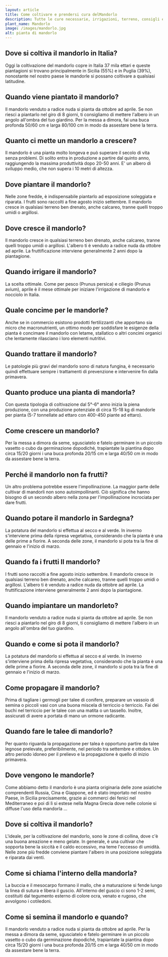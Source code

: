 ```yaml
---
layout: article
title: Come coltivare e prendersi cura delMandorlo
description: Tutte le cure necessarie, irrigazioni, terreno, consigli e molto altro sulla coltivazione del Mandorlo
plant_name: Mandorlo
image: /images/mandorlo.jpg
alt: pianta di mandorlo
---
```


## Dove si coltiva il mandorlo in Italia?

Oggi la coltivazione del mandorlo copre in Italia 37 mila ettari e queste piantagioni si trovano principalmente in Sicilia (55%) e in Puglia (39%), nonostante nel nostro paese le mandorle si possano coltivare a qualsiasi latitudine.

## Quando viene piantato il mandorlo?

Il mandorlo venduto a radice nuda si pianta da ottobre ad aprile. Se non riesci a piantarlo nel giro di 8 giorni, ti consigliamo di mettere l'albero in un angolo all'ombra del tuo giardino. Per la messa a dimora, fai una buca profonda 50/60 cm e larga 80/100 cm in modo da assestare bene la terra.

## Quanto ci mette un mandorlo a crescere?

Il mandorlo è una pianta molto longeva e può superare il secolo di vita senza problemi. Di solito entra in produzione a partire dal quinto anno, raggiungendo la massima produttività dopo 20-50 anni. E' un albero di sviluppo medio, che non supera i 10 metri di altezza.

## Dove piantare il mandorlo?

Nelle zone fredde, è indispensabile piantarlo ad esposizione soleggiata e riparata. I frutti sono raccolti a fine agosto inizio settembre. Il mandorlo cresce in qualsiasi terreno ben drenato, anche calcareo, tranne quelli troppo umidi o argillosi.

## Dove cresce il mandorlo?

Il mandorlo cresce in qualsiasi terreno ben drenato, anche calcareo, tranne quelli troppo umidi o argillosi. L'albero ti è venduto a radice nuda da ottobre ad aprile. La fruttificazione interviene generalmente 2 anni dopo la piantagione.

## Quando irrigare il mandorlo?

La scelta ottimale. Come per pesco (Prunus persica) e ciliegio (Prunus avium), aprile è il mese ottimale per iniziare l'irrigazione di mandorlo e nocciolo in Italia.

## Quale concime per le mandorle?

Anche se in commercio esistono prodotti fertilizzanti che apportano sia micro che macronutrienti, un ottimo modo per soddisfare le esigenze della pianta è concimare il mandorlo con letame, stallatico o altri concimi organici che lentamente rilasciano i loro elementi nutritivi.

## Quando trattare il mandorlo?

 Le patologie più gravi del mandorlo sono di natura fungina, è necessario quindi effettuare sempre i trattamenti di prevenzione e intervenire fin dalla primavera.

## Quanto produce una pianta di mandorla?

Con questa tipologia di coltivazione dal 5°-6° anno inizia la piena produzione, con una produzione potenziale di circa 15-18 kg di mandorle per pianta (5-7 tonnellate ad ettaro con 400-450 piante ad ettaro).

## Come crescere un mandorlo?

 Per la messa a dimora da seme, sgusciatelo e fatelo germinare in un piccolo vasetto o cubo da germinazione dopodiché, trapiantate la piantina dopo circa 15/20 giorni i una buca profonda 20/15 cm e larga 40/50 cm in modo da assestare bene la terra.

## Perché il mandorlo non fa frutti?

Un altro problema potrebbe essere l'impollinazione. La maggior parte delle cultivar di mandorli non sono autoimpollinanti. Ciò significa che hanno bisogno di un secondo albero nella zona per l'impollinazione incrociata per dare frutti.

## Quando potare il mandorlo in Sardegna?

 La potatura del mandorlo si effettua al secco e al verde. In inverno s'interviene prima della ripresa vegetativa, considerando che la pianta è una delle prime a fiorire. A seconda delle zone, il mandorlo si pota tra la fine di gennaio e l'inizio di marzo.

## Quando fa i frutti Il mandorlo?

 I frutti sono raccolti a fine agosto inizio settembre. Il mandorlo cresce in qualsiasi terreno ben drenato, anche calcareo, tranne quelli troppo umidi o argillosi. L'albero ti è venduto a radice nuda da ottobre ad aprile. La fruttificazione interviene generalmente 2 anni dopo la piantagione.

## Quando impiantare un mandorleto?

Il mandorlo venduto a radice nuda si pianta da ottobre ad aprile. Se non riesci a piantarlo nel giro di 8 giorni, ti consigliamo di mettere l'albero in un angolo all'ombra del tuo giardino.

## Quando e come si pota il mandorlo?

La potatura del mandorlo si effettua al secco e al verde. In inverno s'interviene prima della ripresa vegetativa, considerando che la pianta è una delle prime a fiorire. A seconda delle zone, il mandorlo si pota tra la fine di gennaio e l'inizio di marzo.

## Come propagare il mandorlo?

 Prima di tagliare i germogli per talee di conifere, preparare un vassoio di semina o piccoli vasi con una buona miscela di terriccio o terriccio. Fai dei buchi nel terriccio per le talee con una matita o un tassello. Inoltre, assicurati di avere a portata di mano un ormone radicante.

## Quando fare le talee di mandorlo?

Per quanto riguarda la propagazione per talea è opportuno partire da talee legnose prelevate, preferibilmente, nel periodo tra settembre e ottobre. Un altro periodo idoneo per il prelievo e la propagazione è quello di inizio primavera.

## Dove vengono le mandorle?

Come abbiamo detto il mandorlo è una pianta originaria delle zone asiatiche comprendenti Russia, Cina e Giappone, ed è stato importato nel nostro Paese, in Sicilia precisamente, grazie ai commerci dei fenici nel Mediterraneo e poi di lì si estese nella Magna Grecia dove nelle colonie si diffuse l'uso della mandorla ...

## Dove si coltiva il mandorlo?

L'ideale, per la coltivazione del mandorlo, sono le zone di collina, dove c'è una buona areazione e meno gelate. In generale, è una cultivar che sopporta bene la siccità e il caldo eccessivo, ma teme l'eccesso di umidità. Nelle zone più fredde conviene piantare l'albero in una posizione soleggiata e riparata dai venti.

## Come si chiama l'interno della mandorla?

La buccia e il mesocarpo formano il mallo, che a maturazione si fende lungo la linea di sutura e libera il guscio. All'interno del guscio ci sono 1-2 semi, costituiti dal tegumento esterno di colore ocra, venato e rugoso, che avvolgono i cotiledoni.

## Come si semina il mandorlo e quando?

Il mandorlo venduto a radice nuda si pianta da ottobre ad aprile. Per la messa a dimora da seme, sgusciatelo e fatelo germinare in un piccolo vasetto o cubo da germinazione dopodiché, trapiantate la piantina dopo circa 15/20 giorni i una buca profonda 20/15 cm e larga 40/50 cm in modo da assestare bene la terra.

